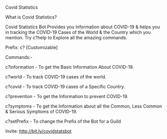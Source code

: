 Covid Statistics

What is Covid Statistics?

Covid Statistics Bot Provides you Information about COVID-19 & helps you in tracking the COVID-19 Cases of the World & the Country which you mention. Try c?help to Explore all the amazing commands. 

Prefix: c? [Customizable]

Commands:-

c?information - To get the Basic Information About COVID-19.

c?world - To track COVID-19 cases of the world.

c?covid <country name> - To track COVID-19 cases of a Specific Country.

c?prevention -  To get the Information to prevent COVID-19.

c?symptoms - To get the Information about all the Common, Less Common & Serious 
Symptoms of COVID-19.

c?setPrefix - To change the Prefix of the Bot for a Guild

Invite: http://bit.ly/covidstatsbot
